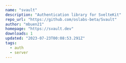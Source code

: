 ```yaml
---
name: "svault"
description: "Authentication library for SvelteKit"
repo_url: "https://github.com/oslabs-beta/Svault"
author: "mbuen21"
homepage: "https://svault.dev"
downloads: 1
updated: "2023-07-23T00:08:53.291Z"
tags: 
  - auth
  - server
---
```


